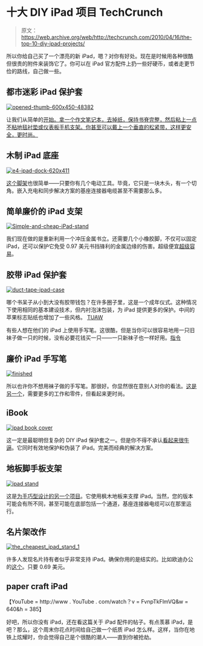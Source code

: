 # 十大 DIY iPad 项目 TechCrunch

> 原文：<https://web.archive.org/web/http://techcrunch.com/2010/04/16/the-top-10-diy-ipad-projects/>

所以你给自己买了一个漂亮的新 iPad，嗯？对你有好处。现在是时候用各种很酷但很贵的附件来装饰它了。你可以在 iPad 官方配件上扔一些好硬币，或者走更节俭的路线，自己做一些。

## 都市迷彩 iPad 保护套
[![](img/2c71133a8d5b53bf542daecaef9ec099.png "opened-thumb-600x450-48382")](https://web.archive.org/web/20230205025246/https://techcrunch.com/wp-content/uploads/2010/04/opened-thumb-600x450-48382.jpg)

让我们从简单的[开始。拿一个作文笔记本，去掉纸，保持书脊完整，然后粘上一点不粘地毯衬垫或仪表板手机支架。你甚至可以戴上一个垂直的松紧带，这样更安全，更时尚。](https://web.archive.org/web/20230205025246/http://blog.makezine.com/archive/2010/04/urban_camouflage_ipad_case.html)

## 木制 iPad 底座
[![](img/9c7c1356e2b1600fdb98280c858dd597.png "e4-ipad-dock-620x411")](https://web.archive.org/web/20230205025246/https://techcrunch.com/wp-content/uploads/2010/04/e4-ipad-dock-620x4111.jpg)

[这个脚架](https://web.archive.org/web/20230205025246/http://www.crunchgear.com/2010/04/13/this-5-ipad-dock-is-actually-worth-about-5/)也很简单——只要你有几个电动工具。毕竟，它只是一块木头，有一个切角。嵌入充电和同步解决方案的基座连接器电缆甚至不需要那么多。

## 简单廉价的 iPad 支架
[![](img/4b38d96ec633d69bca322c1aea21d200.png "Simple-and-cheap-iPad-stand")](https://web.archive.org/web/20230205025246/https://techcrunch.com/wp-content/uploads/2010/04/simple-and-cheap-ipad-stand.jpg)

我们现在做的是重新利用一个冲压金属书立。还需要几个小橡胶脚，不仅可以固定 iPad，还可以保护它免受 0.97 美元书挡锋利的金属边缘的伤害。超级便宜[超级容易](https://web.archive.org/web/20230205025246/http://www.instructables.com/id/Simple-and-cheap-iPad-stand/)。

## 胶带 iPad 保护套
[![](img/120e3ece5c7a16535a5e63d5bc0b12b4.png "duct-tape-ipad-case")](https://web.archive.org/web/20230205025246/https://techcrunch.com/wp-content/uploads/2010/04/duct-tape-ipad-case.jpg)

哪个书呆子从小到大没有胶带钱包？在许多圈子里，这是一个成年仪式。这种情况下使用相同的基本建设技术，但内衬泡沫包装，为 iPad 提供更多的保护。中间的苹果标志贴纸也增加了一些风格。 [TUAW](https://web.archive.org/web/20230205025246/http://www.tuaw.com/2010/04/10/diy-coolness-a-duct-tape-ipad-sleeve-and-two-clever-docks/)

有些人想在他们的 iPad 上使用手写笔。这很酷，但是当你可以很容易地用一只旧袜子做一只的时候，没有必要花钱买一只——一只新袜子也一样好用。[指令](https://web.archive.org/web/20230205025246/http://www.instructables.com/id/Soft-iPhone-and-iPad-Stylus/)

## 廉价 iPad 手写笔
[![](img/804c155c28b5bdb0c1580f6fb3f51c04.png "finished")](https://web.archive.org/web/20230205025246/https://techcrunch.com/wp-content/uploads/2010/04/finished.jpg)

所以也许你不想用袜子做的手写笔。那很好。你显然很在意别人对你的看法。[这是另一个](https://web.archive.org/web/20230205025246/http://www.instructables.com/id/Cheap-Ipod-Pogo-Stylus-not-aluminum-foil/)，需要更多的工作和零件，但看起来更时尚。

## iBook
[![](img/4afae5e410963aa52173f1dd4f73ff4f.png "ipad book cover")](https://web.archive.org/web/20230205025246/https://techcrunch.com/wp-content/uploads/2010/04/ipad-book-cover.jpg)

这一定是最聪明但复杂的 DIY iPad 保护套之一。但是你不得不承认[看起来很牛逼](https://web.archive.org/web/20230205025246/http://blog.seattlepi.com/bookpatrol/archives/201929.asp?from=blog_last3)。它同时有效地保护和伪装了 iPad。完美而经典的解决方案。

## 地板脚手板支架
[![](img/68edfa10ba480b6a975f199fabbefbad.png "ipad stand")](https://web.archive.org/web/20230205025246/https://techcrunch.com/wp-content/uploads/2010/04/ipad-stand.jpg)

这是[为手巧型设计的另一个项目](https://web.archive.org/web/20230205025246/http://smartyapps.com/content/ipad-maple-wood-standholder-0)。它使用枫木地板来支撑 iPad。当然，您的版本可能会有所不同，甚至可能在底部包括一个通道，基座连接器电缆可以在那里运行。

## 名片架改作
[![](img/c5f7aef7ff0375f083394f1a45379d28.png "the_cheapest_ipad_stand_1")](https://web.archive.org/web/20230205025246/https://techcrunch.com/wp-content/uploads/2010/04/the_cheapest_ipad_stand_1.jpg)

许多人发现名片持有者似乎非常支持 iPad。确保你用的是结实的。比如欧迪办公的[这个](https://web.archive.org/web/20230205025246/http://www.officedepot.com/a/products/850127/Office-Depot-Business-Card-Holder-Clear/)。只要 0.69 美元。

## paper craft iPad
【YouTube = http://www . YouTube . com/watch？v = FvnpTkFlmVQ&w = 640&h = 385】

好吧，所以你没有 iPad，还在看这篇关于 iPad 配件的帖子。有点羡慕 iPad，是吧？那么，这个周末你花点时间给自己做一个纸质 iPad 怎么样。这样，当你在地铁上炫耀时，你会觉得自己是个很酷的潮人——直到你被抢劫。
